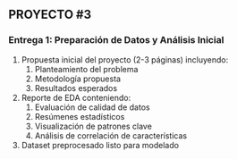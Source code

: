 ## PROYECTO #3

### **Entrega 1: Preparación de Datos y Análisis Inicial**
1. Propuesta inicial del proyecto (2-3 páginas) incluyendo:
    1. Planteamiento del problema
    2. Metodología propuesta
    3. Resultados esperados
2. Reporte de EDA conteniendo:
    1. Evaluación de calidad de datos
    2. Resúmenes estadísticos
    3. Visualización de patrones clave
    4. Análisis de correlación de características
3. Dataset preprocesado listo para modelado